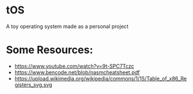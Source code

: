 # tOS
A toy operating system made as a personal project

# Some Resources:
- https://www.youtube.com/watch?v=9t-SPC7Tczc
- https://www.bencode.net/blob/nasmcheatsheet.pdf
- https://upload.wikimedia.org/wikipedia/commons/1/15/Table_of_x86_Registers_svg.svg
